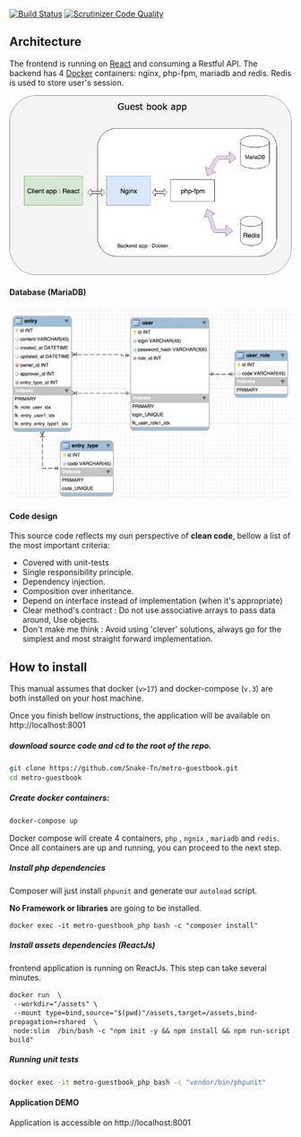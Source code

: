 [![Build Status](https://travis-ci.com/Snake-Tn/metro-guestbook.svg?token=pd8qknJ7Y5UQZCgWZaQx&branch=master)](https://travis-ci.com/Snake-Tn/metro-guestbook)
[![Scrutinizer Code Quality](https://scrutinizer-ci.com/g/Snake-Tn/metro-guestbook/badges/quality-score.png?b=master&s=05f3f61e1a4506ce510df380cdc9d8ee40603dd5)](https://scrutinizer-ci.com/g/Snake-Tn/metro-guestbook/?branch=master)

## Architecture

The frontend is running on [React](https://reactjs.org/) and consuming a Restful API.
The backend has 4 [Docker](https://www.docker.com/) containers: nginx, php-fpm, mariadb and redis.
Redis is used to store user's session.

![app architecture](uml/app_design.png? "app architecture")

#### Database (MariaDB)

![Database schema](uml/db_design.png? "Database schema")

#### Code design
This source code reflects my oun perspective of **clean code**, bellow a list of the most important criteria:

- Covered with unit-tests
- Single responsibility principle.
- Dependency injection.
- Composition over inheritance.
- Depend on interface instead of implementation (when it's appropriate)
- Clear method's contract : Do not use associative arrays to pass data around, Use objects.
- Don't make me think : Avoid using 'clever' solutions, always go for the simplest and most straight forward implementation. 







## How to install
This manual assumes that docker (`v>17`) and docker-compose (`v.3`) are both installed on your host machine.

Once you finish bellow instructions, the application will be available on http://localhost:8001
 
##### download source code and cd to the root of the repo.
```bash
git clone https://github.com/Snake-Tn/metro-guestbook.git
cd metro-guestbook
```

##### Create docker containers:
```bash
docker-compose up
```
Docker compose will create 4 containers, `php` , `ngnix` , `mariadb` and `redis`. 
Once all containers are up and running, you can proceed to the next step.

##### Install php dependencies
Composer will just install `phpunit` and generate our `autoload` script.

**No Framework or libraries** are going to be installed.

```
docker exec -it metro-guestbook_php bash -c "composer install"
```

##### Install assets dependencies (ReactJs)
frontend application is running on ReactJs.
This step can take several minutes.
```
docker run  \
 --workdir="/assets" \
 --mount type=bind,source="$(pwd)"/assets,target=/assets,bind-propagation=rshared  \
 node:slim  /bin/bash -c "npm init -y && npm install && npm run-script build"

 ```
##### Running unit tests
```bash
docker exec -it metro-guestbook_php bash -c "vendor/bin/phpunit"
```


#### Application DEMO
Application is accessible on http://localhost:8001


